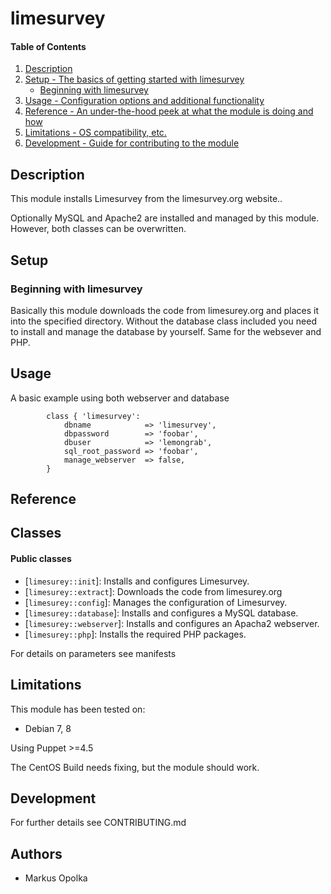 # limesurvey

#### Table of Contents

1. [Description](#description)
1. [Setup - The basics of getting started with limesurvey](#setup)
    * [Beginning with limesurvey](#beginning-with-limesurvey)
1. [Usage - Configuration options and additional functionality](#usage)
1. [Reference - An under-the-hood peek at what the module is doing and how](#reference)
1. [Limitations - OS compatibility, etc.](#limitations)
1. [Development - Guide for contributing to the module](#development)

## Description

This module installs Limesurvey from the limesurvey.org website..

Optionally MySQL and Apache2 are installed and managed by this module. However, both classes can be overwritten.

## Setup

### Beginning with limesurvey

Basically this module downloads the code from limesurey.org and places it into the specified directory.
Without the database class included you need to install and manage the database by yourself. Same for the websever and PHP.

## Usage

A basic example using both webserver and database
```puppet
        class { 'limesurvey':
            dbname            => 'limesurvey',
            dbpassword        => 'foobar',
            dbuser            => 'lemongrab',
            sql_root_password => 'foobar',
            manage_webserver  => false,
        }
```

## Reference

## Classes

#### Public classes

* [`limesurey::init`]: Installs and configures Limesurvey.
* [`limesurey::extract`]: Downloads the code from limesurey.org
* [`limesurey::config`]: Manages the configuration of Limesurvey.
* [`limesurey::database`]: Installs and configures a MySQL database.
* [`limesurey::webserver`]: Installs and configures an Apacha2 webserver.
* [`limesurey::php`]: Installs the required PHP packages.

For details on parameters see manifests

## Limitations

This module has been tested on:
* Debian 7, 8

Using Puppet >=4.5

The CentOS Build needs fixing, but the module should work.

## Development

For further details see CONTRIBUTING.md

## Authors

* Markus Opolka
